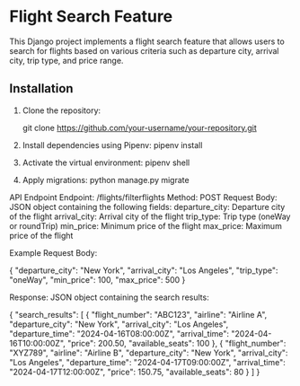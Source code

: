 # Flight Search Feature

This Django project implements a flight search feature that allows users to search for flights based on various criteria such as departure city, arrival city, trip type, and price range.

## Installation

1. Clone the repository:

   git clone https://github.com/your-username/your-repository.git

3. Install dependencies using Pipenv:
   pipenv install
4. Activate the virtual environment:
   pipenv shell
5. Apply migrations:
   python manage.py migrate


API Endpoint
Endpoint: /flights/filterflights
Method: POST
Request Body: JSON object containing the following fields:
departure_city: Departure city of the flight
arrival_city: Arrival city of the flight
trip_type: Trip type (oneWay or roundTrip)
min_price: Minimum price of the flight
max_price: Maximum price of the flight

Example Request Body:

{
  "departure_city": "New York",
  "arrival_city": "Los Angeles",
  "trip_type": "oneWay",
  "min_price": 100,
  "max_price": 500
}

Response: JSON object containing the search results:

{
  "search_results": [
    {
      "flight_number": "ABC123",
      "airline": "Airline A",
      "departure_city": "New York",
      "arrival_city": "Los Angeles",
      "departure_time": "2024-04-16T08:00:00Z",
      "arrival_time": "2024-04-16T10:00:00Z",
      "price": 200.50,
      "available_seats": 100
    },
    {
      "flight_number": "XYZ789",
      "airline": "Airline B",
      "departure_city": "New York",
      "arrival_city": "Los Angeles",
      "departure_time": "2024-04-17T09:00:00Z",
      "arrival_time": "2024-04-17T12:00:00Z",
      "price": 150.75,
      "available_seats": 80
    }
  ]
}
